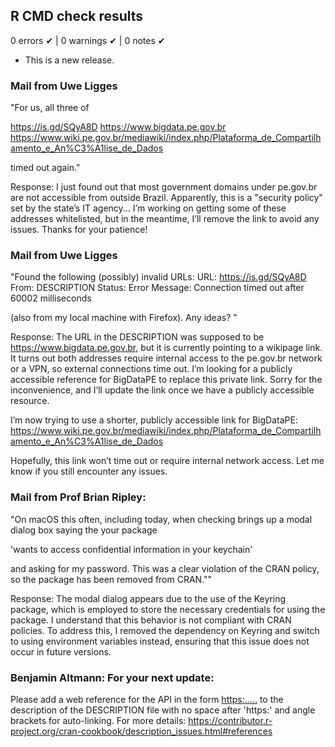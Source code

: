 ## R CMD check results

0 errors ✔ | 0 warnings ✔ | 0 notes ✔

* This is a new release.

###  Mail from Uwe Ligges

"For us, all three of

https://is.gd/SQyA8D
https://www.bigdata.pe.gov.br
https://www.wiki.pe.gov.br/mediawiki/index.php/Plataforma_de_Compartilhamento_e_An%C3%A1lise_de_Dados

timed out again."

Response: I just found out that most government domains under pe.gov.br are not accessible from outside Brazil. Apparently, this is a "security policy" set by the state’s IT agency...
I’m working on getting some of these addresses whitelisted, but in the meantime, I’ll remove the link to avoid any issues. Thanks for your patience!


###  Mail from Uwe Ligges
"Found the following (possibly) invalid URLs:
     URL: https://is.gd/SQyA8D
       From: DESCRIPTION
       Status: Error
       Message: Connection timed out after 60002 milliseconds

(also from my local machine with Firefox).
Any ideas?
"

Response: The URL in the DESCRIPTION was supposed to be https://www.bigdata.pe.gov.br, 
but it is currently pointing to a wikipage link. It turns out both addresses require
internal access to the pe.gov.br network or a VPN, so external connections time out. 
I’m looking for a publicly accessible reference for BigDataPE to replace this private 
link. Sorry for the inconvenience, and I’ll update the link once we have a 
publicly accessible resource.

I’m now trying to use a shorter, publicly accessible link for BigDataPE:
https://www.wiki.pe.gov.br/mediawiki/index.php/Plataforma_de_Compartilhamento_e_An%C3%A1lise_de_Dados

Hopefully, this link won’t time out or require internal network access. Let me know if you still encounter any issues.

### Mail from Prof Brian Ripley: 
"On macOS this often, including today, when checking brings up a modal
dialog box saying the your package

'wants to access confidential information in your keychain'

and asking for my password.  This was a clear violation of the CRAN
policy, so the package has been removed from CRAN.""

Response: The modal dialog appears due to the use of the Keyring package, which is employed to store the necessary credentials for using the package. I understand that this behavior is not compliant with CRAN policies.
To address this, I removed the dependency on Keyring and switch to using environment variables instead, ensuring that this issue does not occur in future versions.



### Benjamin Altmann: For your next update:
Please add a web reference for the API in the form <https:.....> to the
description of the DESCRIPTION file with no space after 'https:' and
angle brackets for auto-linking.
For more details:
<https://contributor.r-project.org/cran-cookbook/description_issues.html#references>
